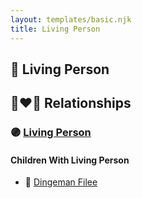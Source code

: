 ```yaml
---
layout: templates/basic.njk
title: Living Person
---
```

## 🔵 Living Person

## 👩‍❤️‍👨 Relationships

### 🟣 [Living Person](/people/6/69144502)

#### Children With Living Person
* 🔵 [Dingeman Filee](/people/1/19898025)